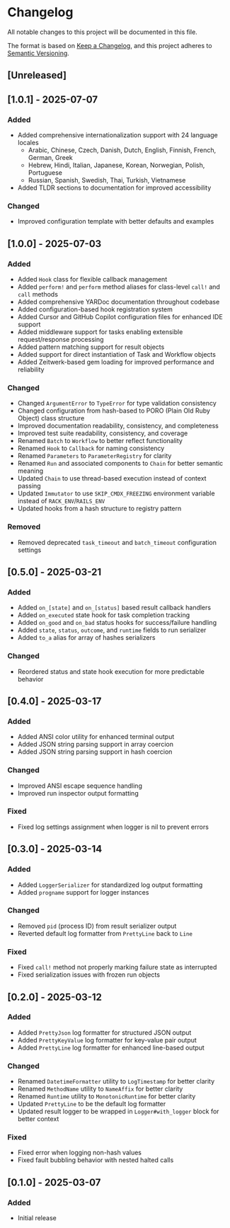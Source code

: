 # Changelog

All notable changes to this project will be documented in this file.

The format is based on [Keep a Changelog](https://keepachangelog.com/en/1.1.0/),
and this project adheres to [Semantic Versioning](https://semver.org/spec/v2.0.0.html).

## [Unreleased]

## [1.0.1] - 2025-07-07

### Added
- Added comprehensive internationalization support with 24 language locales
  - Arabic, Chinese, Czech, Danish, Dutch, English, Finnish, French, German, Greek
  - Hebrew, Hindi, Italian, Japanese, Korean, Norwegian, Polish, Portuguese
  - Russian, Spanish, Swedish, Thai, Turkish, Vietnamese
- Added TLDR sections to documentation for improved accessibility

### Changed
- Improved configuration template with better defaults and examples

## [1.0.0] - 2025-07-03

### Added
- Added `Hook` class for flexible callback management
- Added `perform!` and `perform` method aliases for class-level `call!` and `call` methods
- Added comprehensive YARDoc documentation throughout codebase
- Added configuration-based hook registration system
- Added Cursor and GitHub Copilot configuration files for enhanced IDE support
- Added middleware support for tasks enabling extensible request/response processing
- Added pattern matching support for result objects
- Added support for direct instantiation of Task and Workflow objects
- Added Zeitwerk-based gem loading for improved performance and reliability

### Changed
- Changed `ArgumentError` to `TypeError` for type validation consistency
- Changed configuration from hash-based to PORO (Plain Old Ruby Object) class structure
- Improved documentation readability, consistency, and completeness
- Improved test suite readability, consistency, and coverage
- Renamed `Batch` to `Workflow` to better reflect functionality
- Renamed `Hook` to `Callback` for naming consistency
- Renamed `Parameters` to `ParameterRegistry` for clarity
- Renamed `Run` and associated components to `Chain` for better semantic meaning
- Updated `Chain` to use thread-based execution instead of context passing
- Updated `Immutator` to use `SKIP_CMDX_FREEZING` environment variable instead of `RACK_ENV`/`RAILS_ENV`
- Updated hooks from a hash structure to registry pattern

### Removed
- Removed deprecated `task_timeout` and `batch_timeout` configuration settings

## [0.5.0] - 2025-03-21

### Added
- Added `on_[state]` and `on_[status]` based result callback handlers
- Added `on_executed` state hook for task completion tracking
- Added `on_good` and `on_bad` status hooks for success/failure handling
- Added `state`, `status`, `outcome`, and `runtime` fields to run serializer
- Added `to_a` alias for array of hashes serializers

### Changed
- Reordered status and state hook execution for more predictable behavior

## [0.4.0] - 2025-03-17

### Added
- Added ANSI color utility for enhanced terminal output
- Added JSON string parsing support in array coercion
- Added JSON string parsing support in hash coercion

### Changed
- Improved ANSI escape sequence handling
- Improved run inspector output formatting

### Fixed
- Fixed log settings assignment when logger is nil to prevent errors

## [0.3.0] - 2025-03-14

### Added
- Added `LoggerSerializer` for standardized log output formatting
- Added `progname` support for logger instances

### Changed
- Removed `pid` (process ID) from result serializer output
- Reverted default log formatter from `PrettyLine` back to `Line`

### Fixed
- Fixed `call!` method not properly marking failure state as interrupted
- Fixed serialization issues with frozen run objects

## [0.2.0] - 2025-03-12

### Added
- Added `PrettyJson` log formatter for structured JSON output
- Added `PrettyKeyValue` log formatter for key-value pair output
- Added `PrettyLine` log formatter for enhanced line-based output

### Changed
- Renamed `DatetimeFormatter` utility to `LogTimestamp` for better clarity
- Renamed `MethodName` utility to `NameAffix` for better clarity
- Renamed `Runtime` utility to `MonotonicRuntime` for better clarity
- Updated `PrettyLine` to be the default log formatter
- Updated result logger to be wrapped in `Logger#with_logger` block for better context

### Fixed
- Fixed error when logging non-hash values
- Fixed fault bubbling behavior with nested halted calls

## [0.1.0] - 2025-03-07

### Added
- Initial release
